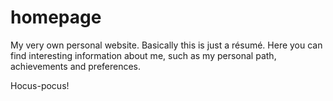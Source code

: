 # homepage
My very own personal website. Basically this is just a résumé. Here you can find interesting information about me, such as my personal path, achievements and preferences.

Hocus-pocus!